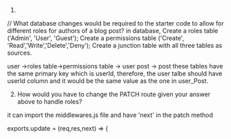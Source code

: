 1. 
// What database changes would be required to the starter code to allow for different roles for authors of a blog post?
in database,
Create a roles table ('Admin', 'User', 'Guest');
Create a permissions table ('Create', 'Read','Write','Delete','Deny');
Create a junction table with all three tables as sources.

user ->roles table->permissions table -> user post -> post
these tables have the same primary key which is userId, therefore, the user talbe should have userId column and it would be the same value as the one in user_Post.

2. How would you have to change the PATCH route given your answer above to handle roles?

it can import the middlewares.js file and have 'next' in the patch method

exports.update = (req,res,next) => {
